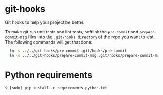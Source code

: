 # git-hooks
Git hooks to help your project be better.

To make git run unit tests and lint tests, softlink the `pre-commit` and
`prepare-commit-msg` files into the `.git/hooks directory` of the repo you want
to test.  The following commands will get that done:
```bash
  ln -s ../../git-hooks/pre-commit .git/hooks/pre-commit
  ln -s ../../git-hooks/prepare-commit-msg .git/hooks/prepare-commit-msg
```

# Python requirements
`$ [sudo] pip install -r requirements-python.txt`
